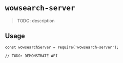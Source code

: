 # `wowsearch-server`

> TODO: description

## Usage

```
const wowsearchServer = require('wowsearch-server');

// TODO: DEMONSTRATE API
```

